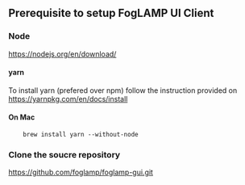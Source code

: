 ## Prerequisite to setup FogLAMP UI Client

### Node 

https://nodejs.org/en/download/

#### yarn

To install yarn (prefered over npm) follow the instruction provided on https://yarnpkg.com/en/docs/install

#### On Mac
```    
    brew install yarn --without-node
```

### Clone the soucre repository

https://github.com/foglamp/foglamp-gui.git
